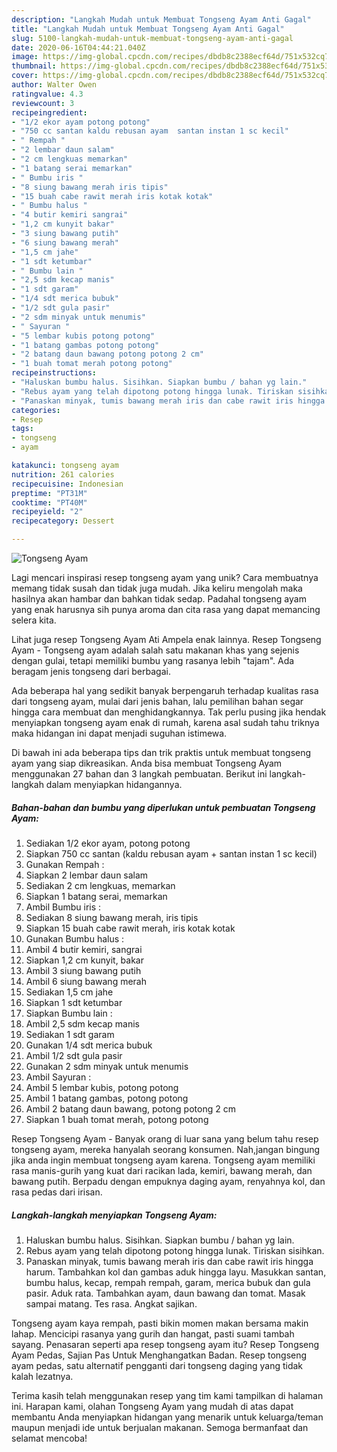 ```yaml
---
description: "Langkah Mudah untuk Membuat Tongseng Ayam Anti Gagal"
title: "Langkah Mudah untuk Membuat Tongseng Ayam Anti Gagal"
slug: 5100-langkah-mudah-untuk-membuat-tongseng-ayam-anti-gagal
date: 2020-06-16T04:44:21.040Z
image: https://img-global.cpcdn.com/recipes/dbdb8c2388ecf64d/751x532cq70/tongseng-ayam-foto-resep-utama.jpg
thumbnail: https://img-global.cpcdn.com/recipes/dbdb8c2388ecf64d/751x532cq70/tongseng-ayam-foto-resep-utama.jpg
cover: https://img-global.cpcdn.com/recipes/dbdb8c2388ecf64d/751x532cq70/tongseng-ayam-foto-resep-utama.jpg
author: Walter Owen
ratingvalue: 4.3
reviewcount: 3
recipeingredient:
- "1/2 ekor ayam potong potong"
- "750 cc santan kaldu rebusan ayam  santan instan 1 sc kecil"
- " Rempah "
- "2 lembar daun salam"
- "2 cm lengkuas memarkan"
- "1 batang serai memarkan"
- " Bumbu iris "
- "8 siung bawang merah iris tipis"
- "15 buah cabe rawit merah iris kotak kotak"
- " Bumbu halus "
- "4 butir kemiri sangrai"
- "1,2 cm kunyit bakar"
- "3 siung bawang putih"
- "6 siung bawang merah"
- "1,5 cm jahe"
- "1 sdt ketumbar"
- " Bumbu lain "
- "2,5 sdm kecap manis"
- "1 sdt garam"
- "1/4 sdt merica bubuk"
- "1/2 sdt gula pasir"
- "2 sdm minyak untuk menumis"
- " Sayuran "
- "5 lembar kubis potong potong"
- "1 batang gambas potong potong"
- "2 batang daun bawang potong potong 2 cm"
- "1 buah tomat merah potong potong"
recipeinstructions:
- "Haluskan bumbu halus. Sisihkan. Siapkan bumbu / bahan yg lain."
- "Rebus ayam yang telah dipotong potong hingga lunak. Tiriskan sisihkan."
- "Panaskan minyak, tumis bawang merah iris dan cabe rawit iris hingga harum. Tambahkan kol dan gambas aduk hingga layu. Masukkan santan, bumbu halus, kecap, rempah rempah, garam, merica bubuk dan gula pasir. Aduk rata. Tambahkan ayam, daun bawang dan tomat. Masak sampai matang. Tes rasa. Angkat sajikan."
categories:
- Resep
tags:
- tongseng
- ayam

katakunci: tongseng ayam 
nutrition: 261 calories
recipecuisine: Indonesian
preptime: "PT31M"
cooktime: "PT40M"
recipeyield: "2"
recipecategory: Dessert

---
```



![Tongseng Ayam](https://img-global.cpcdn.com/recipes/dbdb8c2388ecf64d/751x532cq70/tongseng-ayam-foto-resep-utama.jpg)

Lagi mencari inspirasi resep tongseng ayam yang unik? Cara membuatnya memang tidak susah dan tidak juga mudah. Jika keliru mengolah maka hasilnya akan hambar dan bahkan tidak sedap. Padahal tongseng ayam yang enak harusnya sih punya aroma dan cita rasa yang dapat memancing selera kita.

Lihat juga resep Tongseng Ayam Ati Ampela enak lainnya. Resep Tongseng Ayam - Tongseng ayam adalah salah satu makanan khas yang sejenis dengan gulai, tetapi memiliki bumbu yang rasanya lebih &#34;tajam&#34;. Ada beragam jenis tongseng dari berbagai.

Ada beberapa hal yang sedikit banyak berpengaruh terhadap kualitas rasa dari tongseng ayam, mulai dari jenis bahan, lalu pemilihan bahan segar hingga cara membuat dan menghidangkannya. Tak perlu pusing jika hendak menyiapkan tongseng ayam enak di rumah, karena asal sudah tahu triknya maka hidangan ini dapat menjadi suguhan istimewa.


Di bawah ini ada beberapa tips dan trik praktis untuk membuat tongseng ayam yang siap dikreasikan. Anda bisa membuat Tongseng Ayam menggunakan 27 bahan dan 3 langkah pembuatan. Berikut ini langkah-langkah dalam menyiapkan hidangannya.

<!--inarticleads1-->

##### Bahan-bahan dan bumbu yang diperlukan untuk pembuatan Tongseng Ayam:

1. Sediakan 1/2 ekor ayam, potong potong
1. Siapkan 750 cc santan (kaldu rebusan ayam + santan instan 1 sc kecil)
1. Gunakan  Rempah :
1. Siapkan 2 lembar daun salam
1. Sediakan 2 cm lengkuas, memarkan
1. Siapkan 1 batang serai, memarkan
1. Ambil  Bumbu iris :
1. Sediakan 8 siung bawang merah, iris tipis
1. Siapkan 15 buah cabe rawit merah, iris kotak kotak
1. Gunakan  Bumbu halus :
1. Ambil 4 butir kemiri, sangrai
1. Siapkan 1,2 cm kunyit, bakar
1. Ambil 3 siung bawang putih
1. Ambil 6 siung bawang merah
1. Sediakan 1,5 cm jahe
1. Siapkan 1 sdt ketumbar
1. Siapkan  Bumbu lain :
1. Ambil 2,5 sdm kecap manis
1. Sediakan 1 sdt garam
1. Gunakan 1/4 sdt merica bubuk
1. Ambil 1/2 sdt gula pasir
1. Gunakan 2 sdm minyak untuk menumis
1. Ambil  Sayuran :
1. Ambil 5 lembar kubis, potong potong
1. Ambil 1 batang gambas, potong potong
1. Ambil 2 batang daun bawang, potong potong 2 cm
1. Siapkan 1 buah tomat merah, potong potong


Resep Tongseng Ayam - Banyak orang di luar sana yang belum tahu resep tongseng ayam, mereka hanyalah seorang konsumen. Nah,jangan bingung jika anda ingin membuat tongseng ayam karena. Tongseng ayam memiliki rasa manis-gurih yang kuat dari racikan lada, kemiri, bawang merah, dan bawang putih. Berpadu dengan empuknya daging ayam, renyahnya kol, dan rasa pedas dari irisan. 

<!--inarticleads2-->

##### Langkah-langkah menyiapkan Tongseng Ayam:

1. Haluskan bumbu halus. Sisihkan. Siapkan bumbu / bahan yg lain.
1. Rebus ayam yang telah dipotong potong hingga lunak. Tiriskan sisihkan.
1. Panaskan minyak, tumis bawang merah iris dan cabe rawit iris hingga harum. Tambahkan kol dan gambas aduk hingga layu. Masukkan santan, bumbu halus, kecap, rempah rempah, garam, merica bubuk dan gula pasir. Aduk rata. Tambahkan ayam, daun bawang dan tomat. Masak sampai matang. Tes rasa. Angkat sajikan.


Tongseng ayam kaya rempah, pasti bikin momen makan bersama makin lahap. Mencicipi rasanya yang gurih dan hangat, pasti suami tambah sayang. Penasaran seperti apa resep tongseng ayam itu? Resep Tongseng Ayam Pedas, Sajian Pas Untuk Menghangatkan Badan. Resep tongseng ayam pedas, satu alternatif pengganti dari tongseng daging yang tidak kalah lezatnya. 

Terima kasih telah menggunakan resep yang tim kami tampilkan di halaman ini. Harapan kami, olahan Tongseng Ayam yang mudah di atas dapat membantu Anda menyiapkan hidangan yang menarik untuk keluarga/teman maupun menjadi ide untuk berjualan makanan. Semoga bermanfaat dan selamat mencoba!
